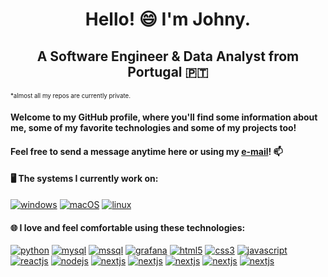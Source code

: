 # <p align="center"> Hello! 😄 I'm Johny. </p>
## <p align="center"> A Software Engineer & Data Analyst from Portugal 🇵🇹 </p>
<sub><sup>*almost all my repos are currently private.</sup></sub>
#### Welcome to my GitHub profile, where you'll find some information about me, some of my favorite technologies and some of my projects too!
#### Feel free to send a message anytime here or using my <a href = "mailto: imjoaofernandes@gmail.com">e-mail</a>! 📫

#### 🖥️ The **systems** I currently work on:
<a href='https://github.com/johnyfernandes' target="_blank"><img alt='windows' src='https://img.shields.io/badge/Windows-0078D4.svg?style=for-the-badge&logo=Windows&logoColor=white'/></a> <a href='https://github.com/johnyfernandes' target="_blank"><img alt='macOS' src='https://img.shields.io/badge/macOS-000000.svg?style=for-the-badge&logo=macOS&logoColor=white'/></a> <a href='https://github.com/johnyfernandes' target="_blank"><img alt='linux' src='https://img.shields.io/badge/Linux-FCC624.svg?style=for-the-badge&logo=Linux&logoColor=black'/></a>

#### 🌐 I love and feel comfortable using these **technologies**:
<a href='https://github.com/johnyfernandes' target="_blank"><img alt='python' src='https://img.shields.io/badge/Python-3776AB.svg?style=for-the-badge&logo=Python&logoColor=white'/></a> <a href='https://github.com/johnyfernandes' target="_blank"><img alt='mysql' src='https://img.shields.io/badge/MySQL-4479A1.svg?style=for-the-badge&logo=MySQL&logoColor=white'/></a> <a href='https://github.com/johnyfernandes' target="_blank"><img alt='mssql' src='https://img.shields.io/badge/Microsoft%20SQL%20Server-CC2927.svg?style=for-the-badge&logo=Microsoft-SQL-Server&logoColor=white'/></a> <a href='https://github.com/johnyfernandes' target="_blank"><img alt='grafana' src='https://img.shields.io/badge/Grafana-F46800.svg?style=for-the-badge&logo=Grafana&logoColor=white'/></a> <a href='https://github.com/johnyfernandes' target="_blank"><img alt='html5' src='https://img.shields.io/badge/HTML5-E34F26.svg?style=for-the-badge&logo=HTML5&logoColor=white'/></a> <a href='https://github.com/johnyfernandes' target="_blank"><img alt='css3' src='https://img.shields.io/badge/CSS3-1572B6.svg?style=for-the-badge&logo=CSS3&logoColor=white'/></a> <a href='https://github.com/johnyfernandes' target="_blank"><img alt='javascript' src='https://img.shields.io/badge/JavaScript-F7DF1E.svg?style=for-the-badge&logo=JavaScript&logoColor=black'/></a> <a href='https://github.com/johnyfernandes' target="_blank"><img alt='reactjs' src='https://img.shields.io/badge/React-61DAFB.svg?style=for-the-badge&logo=React&logoColor=black'/></a> <a href='https://github.com/johnyfernandes' target="_blank"><img alt='nodejs' src='https://img.shields.io/badge/Node.js-339933.svg?style=for-the-badge&logo=nodedotjs&logoColor=white'/></a> <a href='https://github.com/johnyfernandes' target="_blank"><img alt='nextjs' src='https://img.shields.io/badge/Next.js-000000.svg?style=for-the-badge&logo=nextdotjs&logoColor=white'/></a> <a href='https://github.com/johnyfernandes' target="_blank"><img alt='nextjs' src='https://img.shields.io/badge/supabase-222222.svg?style=for-the-badge&logo=supabase&logoColor=3FCF8E'/></a> <a href='https://github.com/johnyfernandes' target="_blank"><img alt='nextjs' src='https://img.shields.io/badge/shadcn%20ui-000000.svg?style=for-the-badge&logo=shadcnui&logoColor=aaaaaa'/></a> 
<a href='https://github.com/johnyfernandes' target="_blank"><img alt='nextjs' src='https://img.shields.io/badge/mantine%20ui-FFFFFF.svg?style=for-the-badge&logo=mantine&logoColor=339AF0'/></a> 
<a href='https://github.com/johnyfernandes' target="_blank"><img alt='nextjs' src='https://img.shields.io/badge/laravel-FF2D20.svg?style=for-the-badge&logo=laravel&logoColor=8b0000'/></a> 